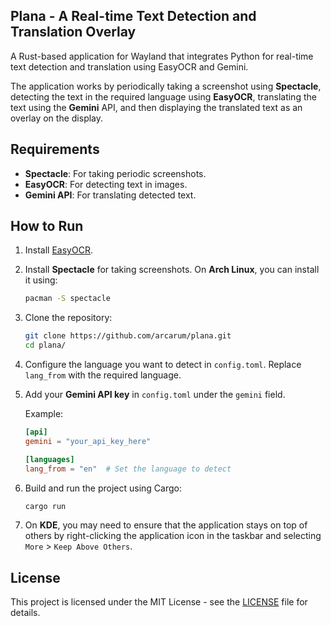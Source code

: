 ## Plana - A Real-time Text Detection and Translation Overlay
A Rust-based application for Wayland that integrates Python for real-time text detection and translation using EasyOCR and Gemini.

The application works by periodically taking a screenshot using **Spectacle**, detecting the text in the required language using **EasyOCR**, translating the text using the **Gemini** API, and then displaying the translated text as an overlay on the display.

## Requirements

- **Spectacle**: For taking periodic screenshots.
- **EasyOCR**: For detecting text in images.
- **Gemini API**: For translating detected text.

## How to Run

1. Install [EasyOCR](https://github.com/JaidedAI/EasyOCR).

2. Install **Spectacle** for taking screenshots. On **Arch Linux**, you can install it using:

    ```bash
    pacman -S spectacle
    ```

3. Clone the repository:

    ```bash
    git clone https://github.com/arcarum/plana.git
    cd plana/
    ```

4. Configure the language you want to detect in `config.toml`. Replace `lang_from` with the required language.

5. Add your **Gemini API key** in `config.toml` under the `gemini` field.

    Example:

    ```toml
    [api]
    gemini = "your_api_key_here"

    [languages]
    lang_from = "en"  # Set the language to detect
    ```
6. Build and run the project using Cargo:

    ```bash
    cargo run
    ```

7. On **KDE**, you may need to ensure that the application stays on top of others by right-clicking the application icon in the taskbar and selecting `More` > `Keep Above Others`.

## License

This project is licensed under the MIT License - see the [LICENSE](LICENSE) file for details.
